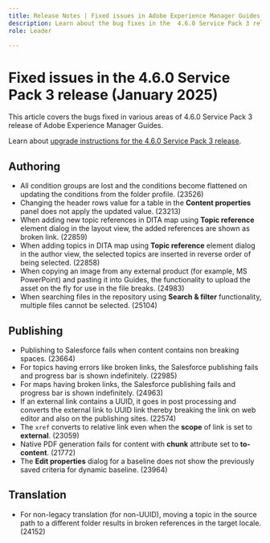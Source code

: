 ```yaml
---
title: Release Notes | Fixed issues in Adobe Experience Manager Guides 4.6.0 Service Pack 3 release
description: Learn about the bug fixes in the  4.6.0 Service Pack 3 release of Adobe Experience Manager Guides
role: Leader

---
```

# Fixed issues in the 4.6.0 Service Pack 3 release (January 2025)


This article covers the bugs fixed in various areas of 4.6.0 Service Pack 3 release of Adobe Experience Manager Guides.

Learn about [upgrade instructions for the 4.6.0 Service Pack 3 release](upgrade-instructions-4-6-0-sp2.md).

## Authoring

- All condition groups are lost and the conditions become flattened on updating the conditions from the folder profile. (23526)
- Changing the header rows value for a table in the **Content properties** panel does not apply the updated value. (23213)
- When adding new topic references in DITA map using **Topic reference** element dialog in the layout view, the added references are shown as broken link. (22859)
- When adding topics in DITA map using **Topic reference** element dialog in the author view, the selected topics are inserted in reverse order of being selected. (22858)
- When copying an image from any external product (for example, MS PowerPoint) and pasting it into Guides, the functionality to upload the asset on the fly for use in the file breaks. (24983)
- When searching files in the repository using **Search & filter** functionality, multiple files cannot be selected. (25104)

## Publishing

- Publishing to Salesforce fails when content contains non breaking spaces. (23664)
- For topics having errors like broken links, the Salesforce publishing fails and progress bar is shown indefinitely. (22985)
- For maps having broken links, the Salesforce publishing fails and progress bar is shown indefinitely. (24963)
- If an external link contains a UUID, it goes in post processing and converts the external link to UUID link thereby breaking the link on web editor and also on the publishing sites. (22574)
- The `xref` converts to relative link even when the **scope** of link is set to **external**. (23059)
- Native PDF generation fails for content with **chunk** attribute set to **to-content**. (21772)
- The **Edit properties** dialog for a baseline does not show the previously saved criteria for dynamic baseline. (23964)


## Translation

- For non-legacy translation (for non-UUID), moving a topic in the source path to a different folder results in broken references in the target locale. (24152)
